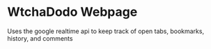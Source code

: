 # WtchaDodo Webpage

Uses the google realtime api to keep track of open tabs, bookmarks, history, and comments
